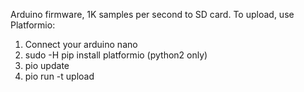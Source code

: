 Arduino firmware, 1K samples per second to SD card. To upload, use Platformio:

1. Connect your arduino nano
2. sudo -H pip install platformio (python2 only)
3. pio update
4. pio run -t upload
